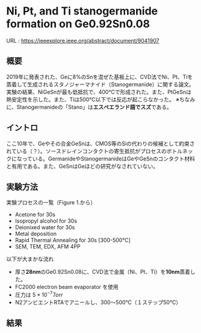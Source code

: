 # Ni, Pt, and Ti stanogermanide formation on Ge0.92Sn0.08

URL : https://ieeexplore.ieee.org/abstract/document/9041907 

## 概要
2019年に発表された、Geに8%のSnを混ぜた基板上に、CVD法でNi、Pt、Tiを蒸着して生成されるスタノジャーマナイド（Stanogermanide）に関する論文。
実験の結果、NiGeSnが最も低抵抗で、400℃で形成された。また、PtGeSnは熱安定性を示した。また、Tiは500℃以下では反応が起こらなかった。
※ちなみに、Stanogermanideの「Stano」は**エスぺエランド語でスズ**である。

## イントロ
ここ10年で、Geやその合金GeSnは、CMOS等のSiの代わりの候補として約束されている（？）。ソースドレインコンタクトの寄生抵抗がプロセスのボトルネックになっている。GermanideやStanogermanideはGeやGeSnのコンタクト材料と有用である。また、GeSnはGeほどの研究がなされていない。

## 実験方法
実験プロセスの一覧（Figure 1.から）
 - Acetone for 30s
 - Isopropyl alcohol for 30s
 - Deionixed water for 30s
 - Metal deposition
 - Rapid Thermal Annealing for 30s [300-500℃]
 - SEM, TEM, EDX, AFM 4PP

以下が大まかな流れ
- 厚さ**28nm**のGe0.92Sn0.08に、CVD法で金属（Ni、Pt、Ti）を**10nm**蒸着した。
- FC2000 electron beam evaporator を使用
- 圧力は $5×10^{-7} Torr$
- N2アンビエントRTAでアニールし、300～500℃（１ステップ50℃）

## 結果
